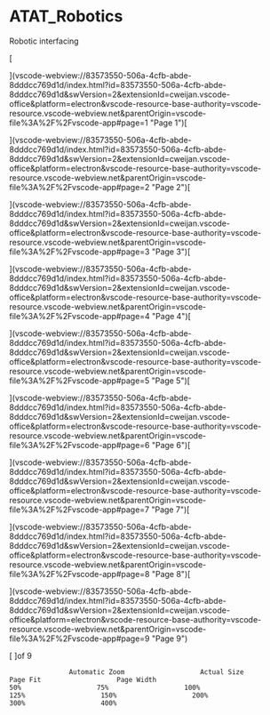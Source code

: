 # ATAT_Robotics

Robotic interfacing



[![]()

](vscode-webview://83573550-506a-4cfb-abde-8dddcc769d1d/index.html?id=83573550-506a-4cfb-abde-8dddcc769d1d&swVersion=2&extensionId=cweijan.vscode-office&platform=electron&vscode-resource-base-authority=vscode-resource.vscode-webview.net&parentOrigin=vscode-file%3A%2F%2Fvscode-app#page=1 "Page 1")[![]()

](vscode-webview://83573550-506a-4cfb-abde-8dddcc769d1d/index.html?id=83573550-506a-4cfb-abde-8dddcc769d1d&swVersion=2&extensionId=cweijan.vscode-office&platform=electron&vscode-resource-base-authority=vscode-resource.vscode-webview.net&parentOrigin=vscode-file%3A%2F%2Fvscode-app#page=2 "Page 2")[![]()

](vscode-webview://83573550-506a-4cfb-abde-8dddcc769d1d/index.html?id=83573550-506a-4cfb-abde-8dddcc769d1d&swVersion=2&extensionId=cweijan.vscode-office&platform=electron&vscode-resource-base-authority=vscode-resource.vscode-webview.net&parentOrigin=vscode-file%3A%2F%2Fvscode-app#page=3 "Page 3")[![]()

](vscode-webview://83573550-506a-4cfb-abde-8dddcc769d1d/index.html?id=83573550-506a-4cfb-abde-8dddcc769d1d&swVersion=2&extensionId=cweijan.vscode-office&platform=electron&vscode-resource-base-authority=vscode-resource.vscode-webview.net&parentOrigin=vscode-file%3A%2F%2Fvscode-app#page=4 "Page 4")[![]()

](vscode-webview://83573550-506a-4cfb-abde-8dddcc769d1d/index.html?id=83573550-506a-4cfb-abde-8dddcc769d1d&swVersion=2&extensionId=cweijan.vscode-office&platform=electron&vscode-resource-base-authority=vscode-resource.vscode-webview.net&parentOrigin=vscode-file%3A%2F%2Fvscode-app#page=5 "Page 5")[![]()

](vscode-webview://83573550-506a-4cfb-abde-8dddcc769d1d/index.html?id=83573550-506a-4cfb-abde-8dddcc769d1d&swVersion=2&extensionId=cweijan.vscode-office&platform=electron&vscode-resource-base-authority=vscode-resource.vscode-webview.net&parentOrigin=vscode-file%3A%2F%2Fvscode-app#page=6 "Page 6")[![]()

](vscode-webview://83573550-506a-4cfb-abde-8dddcc769d1d/index.html?id=83573550-506a-4cfb-abde-8dddcc769d1d&swVersion=2&extensionId=cweijan.vscode-office&platform=electron&vscode-resource-base-authority=vscode-resource.vscode-webview.net&parentOrigin=vscode-file%3A%2F%2Fvscode-app#page=7 "Page 7")[![]()

](vscode-webview://83573550-506a-4cfb-abde-8dddcc769d1d/index.html?id=83573550-506a-4cfb-abde-8dddcc769d1d&swVersion=2&extensionId=cweijan.vscode-office&platform=electron&vscode-resource-base-authority=vscode-resource.vscode-webview.net&parentOrigin=vscode-file%3A%2F%2Fvscode-app#page=8 "Page 8")[![]()

](vscode-webview://83573550-506a-4cfb-abde-8dddcc769d1d/index.html?id=83573550-506a-4cfb-abde-8dddcc769d1d&swVersion=2&extensionId=cweijan.vscode-office&platform=electron&vscode-resource-base-authority=vscode-resource.vscode-webview.net&parentOrigin=vscode-file%3A%2F%2Fvscode-app#page=9 "Page 9")

[ ]of 9

```
               Automatic Zoom                   Actual Size                   Page Fit                   Page Width                                      50%                   75%                   100%                   125%                   150%                   200%                   300%                   400%
```
